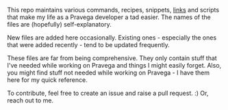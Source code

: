 This repo maintains various commands, recipes, snippets, [links](https://github.com/ravisharda/pravega-developer-resources/blob/master/useful-links.md) and scripts that make my life as a Pravega developer a tad easier. The names of the files are (hopefully) self-explanatory.

New files are added here occasionally. Existing ones - especially the ones that were added recently - tend to be updated frequently. 

These files are far from being comprehensive. They only contain stuff that I've needed while working on Pravega and things I might easily forget. Also, you might find stuff not needed while working on Pravega - I have them here for my quick reference.

To contribute, feel free to create an issue and raise a pull request. :) Or, reach out to me.
